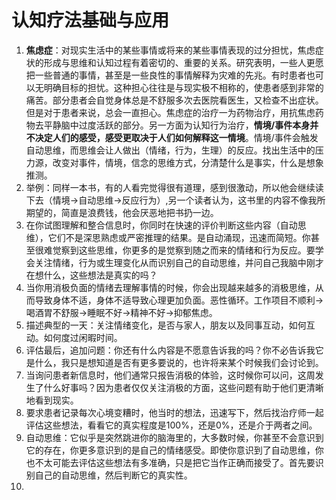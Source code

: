 # 认知疗法基础与应用

1. **焦虑症**：对现实生活中的某些事情或将来的某些事情表现的过分担忧，焦虑症状的形成与思维和认知过程有着密切的、重要的关系。研究表明，一些人更愿把一些普通的事情，甚至是一些良性的事情解释为灾难的先兆。有时患者也可以无明确目标的担忧。这种担心往往是与现实极不相称的，使患者感到非常的痛苦。部分患者会自觉身体总是不舒服多次去医院看医生，又检查不出症状。但是对于患者来说，总会一直担心。焦虑症的治疗一为药物治疗，用抗焦虑药物去平静脑中过度活跃的部分。另一方面为认知行为治疗，**情境/事件本身并不决定人们的感受，感受更取决于人们如何解释这一情境**。情境/事件会触发自动思维，而思维会让人做出（情绪，行为，生理）的反应。找出生活中的压力源，改变对事件，情境，信念的思维方式，分清楚什么是事实，什么是想象推测。
2. 举例：同样一本书，有的人看完觉得很有道理，感到很激动，所以他会继续读下去（情境->自动思维->反应行为）,另一个读者认为，这书里的内容不像我所期望的，简直是浪费钱，他会厌恶地把书扔一边。
3. 在你试图理解和整合信息时，你同时在快速的评价判断这些内容（自动思维），它们不是深思熟虑或严密推理的结果。是自动涌现，迅速而简短。你甚至很难觉察到这些思维，你更多的是觉察到随之而来的情绪和行为反应。要学会关注情绪，行为或生理变化从而识别自己的自动思维，并问自己我脑中刚才在想什么，这些想法是真实的吗？
4. 当你用消极负面的情绪去理解事情的时候，你会出现越来越多的消极思维，从而导致身体不适，身体不适导致心理更加负面。恶性循环。工作项目不顺利->喝酒胃不舒服->睡眠不好->精神不好->抑郁焦虑。
5. 描述典型的一天：关注情绪变化，是否与家人，朋友以及同事互动，如何互动。如何度过闲暇时间。
6. 评估最后，追加问题：你还有什么内容是不愿意告诉我的吗？你不必告诉我它是什么，我只是想知道是否有更多要说的，也许将来某个时候我们会讨论到。
7. 当询问患者新信息时，他们通常只报告消极的体验，这时候你可以问，这周发生了什么好事吗？因为患者仅仅关注消极的方面，这些问题有助于他们更清晰地看到现实。 
8. 要求患者记录每次心境变糟时，他当时的想法，迅速写下，然后找治疗师一起评估这些想法，看看它的真实程度是100%，还是0%，还是介于两者之间。 
9. 自动思维：它似乎是突然跳进你的脑海里的，大多数时候，你甚至不会意识到它的存在，你更多意识到的是自己的情绪感受。即使你意识到了自动思维，你也不太可能去评估这些想法有多准确，只是把它当作正确而接受了。首先要识别自己的自动思维，然后判断它的真实性。
10. 
